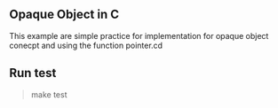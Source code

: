 ## Opaque Object in C
This example are simple practice for implementation for opaque object conecpt and using the function pointer.cd

## Run test

> make test